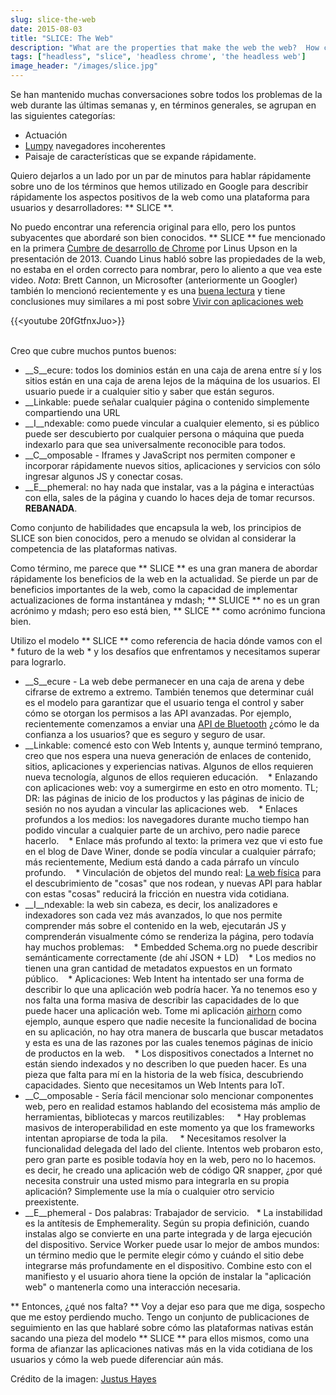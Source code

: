 ```yaml
---
slug: slice-the-web
date: 2015-08-03
title: "SLICE: The Web"
description: "What are the properties that make the web the web?  How can we keep differentiating from native to stay relevant in a mobile world?"
tags: ["headless", "slice", 'headless chrome', 'the headless web']
image_header: "/images/slice.jpg"
---
```



Se han mantenido muchas conversaciones sobre todos los problemas de la web durante las últimas semanas y, en términos generales, se agrupan en las siguientes categorías:


* Actuación
* [Lumpy](/the-lumpy-web/) navegadores incoherentes
* Paisaje de características que se expande rápidamente.

Quiero dejarlos a un lado por un par de minutos para hablar rápidamente sobre uno de los términos que hemos utilizado en Google para describir rápidamente los aspectos positivos de la web como una plataforma para usuarios y desarrolladores: ** SLICE **.

No puedo encontrar una referencia original para ello, pero los puntos subyacentes que abordaré son bien conocidos. ** SLICE ** fue mencionado en la primera [Cumbre de desarrollo de Chrome](https://developer.chrome.com/devsummit) por Linus Upson en la presentación de 2013. Cuando Linus habló sobre las propiedades de la web, no estaba en el orden correcto para nombrar, pero lo aliento a que vea este video. _Nota_: Brett Cannon, un Microsofter (anteriormente un Googler) también lo mencionó recientemente y es una [buena lectura](http://nothingbutsnark.svbtle.com/going-allin-on-the-mobile-web) y tiene conclusiones muy similares a mi post sobre [Vivir con aplicaciones web](https://paul.kinlan.me/living-with-web-apps/)

{{<youtube 20fGtfnxJuo>}}

<br> Creo que cubre muchos puntos buenos:


* __S__ecure: todos los dominios están en una caja de arena entre sí y los sitios están en una caja de arena lejos de la máquina de los usuarios. El usuario puede ir a cualquier sitio y saber que están seguros.
* __Linkable: puede señalar cualquier página o contenido simplemente compartiendo una URL
* __I__ndexable: como puede vincular a cualquier elemento, si es público puede ser descubierto por cualquier persona o máquina que pueda indexarlo para que sea universalmente reconocible para todos.
* __C__omposable - Iframes y JavaScript nos permiten componer e incorporar rápidamente nuevos sitios, aplicaciones y servicios con sólo ingresar algunos JS y conectar cosas.
* __E__phemeral: no hay nada que instalar, vas a la página e interactúas con ella, sales de la página y cuando lo haces deja de tomar recursos.
**REBANADA**.

Como conjunto de habilidades que encapsula la web, los principios de SLICE son bien conocidos, pero a menudo se olvidan al considerar la competencia de las plataformas nativas.

Como término, me parece que ** SLICE ** es una gran manera de abordar rápidamente los beneficios de la web en la actualidad. Se pierde un par de beneficios importantes de la web, como la capacidad de implementar actualizaciones de forma instantánea y mdash; ** SLUICE ** no es un gran acrónimo y mdash; pero eso está bien, ** SLICE ** como acrónimo funciona bien.

Utilizo el modelo ** SLICE ** como referencia de hacia dónde vamos con el * futuro de la web * y los desafíos que enfrentamos y necesitamos superar para lograrlo.


* __S__ecure - La web debe permanecer en una caja de arena y debe cifrarse de extremo a extremo. También tenemos que determinar cuál es el modelo para garantizar que el usuario tenga el control y saber cómo se otorgan los permisos a las API avanzadas. Por ejemplo, recientemente comenzamos a enviar una [API de Bluetooth](https://developers.google.com/web/updates/2015/07/interact-with-ble-devices-on-the-web?hl=en) ¿cómo le da confianza a los usuarios? que es seguro y seguro de usar.
* __Linkable: comencé esto con Web Intents y, aunque terminó temprano, creo que nos espera una nueva generación de enlaces de contenido, sitios, aplicaciones y experiencias nativas. Algunos de ellos requieren nueva tecnología, algunos de ellos requieren educación.
   * Enlazando con aplicaciones web: voy a sumergirme en esto en otro momento. TL; DR: las páginas de inicio de los productos y las páginas de inicio de sesión no nos ayudan a vincular las aplicaciones web.
   * Enlaces profundos a los medios: los navegadores durante mucho tiempo han podido vincular a cualquier parte de un archivo, pero nadie parece hacerlo.
   * Enlace más profundo al texto: la primera vez que vi esto fue en el blog de Dave Winer, donde se podía vincular a cualquier párrafo; más recientemente, Medium está dando a cada párrafo un vínculo profundo.
   * Vinculación de objetos del mundo real: [La web física](https://google.github.io/physical-web/) para el descubrimiento de "cosas" que nos rodean, y nuevas API para hablar con estas "cosas" reducirá la fricción en nuestra vida cotidiana.
* __I__ndexable: la web sin cabeza, es decir, los analizadores e indexadores son cada vez más avanzados, lo que nos permite comprender más sobre el contenido en la web, ejecutarán JS y comprenderán visualmente cómo se renderiza la página, pero todavía hay muchos problemas:
   * Embedded Schema.org no puede describir semánticamente correctamente (de ahí JSON + LD)
   * Los medios no tienen una gran cantidad de metadatos expuestos en un formato público.
   * Aplicaciones: Web Intent ha intentado ser una forma de describir lo que una aplicación web podría hacer. Ya no tenemos eso y nos falta una forma masiva de describir las capacidades de lo que puede hacer una aplicación web. Tome mi aplicación [airhorn](https://airhorner.com/) como ejemplo, aunque espero que nadie necesite la funcionalidad de bocina en su aplicación, no hay otra manera de buscarla que buscar metadatos y esta es una de las razones por las cuales tenemos páginas de inicio de productos en la web.
   * Los dispositivos conectados a Internet no están siendo indexados y no describen lo que pueden hacer. Es una pieza que falta para mí en la historia de la web física, descubriendo capacidades. Siento que necesitamos un Web Intents para IoT.
* __C__omposable - Sería fácil mencionar solo mencionar componentes web, pero en realidad estamos hablando del ecosistema más amplio de herramientas, bibliotecas y marcos reutilizables:
    * Hay problemas masivos de interoperabilidad en este momento ya que los frameworks intentan apropiarse de toda la pila.
    * Necesitamos resolver la funcionalidad delegada del lado del cliente. Intentos web probaron esto, pero gran parte es posible todavía hoy en la web, pero no lo hacemos. es decir, he creado una aplicación web de código QR snapper, ¿por qué necesita construir una usted mismo para integrarla en su propia aplicación? Simplemente use la mía o cualquier otro servicio preexistente.
* __E__phemeral - Dos palabras: Trabajador de servicio.
  * La instabilidad es la antítesis de Emphemerality. Según su propia definición, cuando instalas algo se convierte en una parte integrada y de larga ejecución del dispositivo. Service Worker puede usar lo mejor de ambos mundos: un término medio que le permite elegir cómo y cuándo el sitio debe integrarse más profundamente en el dispositivo. Combine esto con el manifiesto y el usuario ahora tiene la opción de instalar la "aplicación web" o mantenerla como una interacción necesaria.


** Entonces, ¿qué nos falta? ** Voy a dejar eso para que me diga, sospecho que me estoy perdiendo mucho. Tengo un conjunto de publicaciones de seguimiento en las que hablaré sobre cómo las plataformas nativas están sacando una pieza del modelo ** SLICE ** para ellos mismos, como una forma de afianzar las aplicaciones nativas más en la vida cotidiana de los usuarios y cómo la web puede diferenciar aún más.

Crédito de la imagen: [Justus Hayes](https://commons.wikimedia.org/wiki/File:The_Big_Slice_-_Rome,_Italy.jpg)
